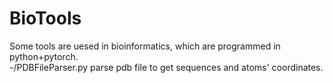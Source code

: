 # BioTools
Some tools are uesed in bioinformatics, which are programmed in python+pytorch.  
 -/PDBFileParser.py    parse pdb file to get sequences and atoms' coordinates.
